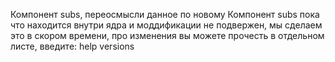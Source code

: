 Компонент subs, переосмысли данное по новому
Компонент subs пока что находится внутри ядра и моддификации не подвержен, мы сделаем это в скором времени,
 про изменения вы можете прочесть в отдельном листе, введите: help versions